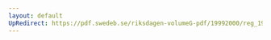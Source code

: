 ```yaml
---
layout: default
UpRedirect: https://pdf.swedeb.se/riksdagen-volumeG-pdf/19992000/reg_19992000/reg_19992000_0183.pdf
---
```

